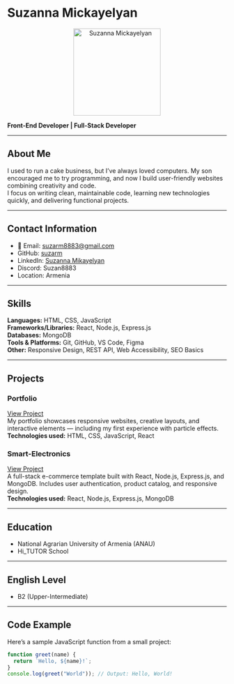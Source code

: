 # Suzanna Mickayelyan

<p align="center">
  <img src="../images/photo_2025-06-23_22-47-57.jpg" alt="Suzanna Mickayelyan" width="200"/>
</p>

**Front-End Developer | Full-Stack Developer**

---

## About Me
I used to run a cake business, but I’ve always loved computers. My son encouraged me to try programming, and now I build user-friendly websites combining creativity and code.  
I focus on writing clean, maintainable code, learning new technologies quickly, and delivering functional projects.

---

## Contact Information
- 📧 Email: [suzarm8883@gmail.com](mailto:suzarm8883@gmail.com)  
- GitHub: [suzarm](https://github.com/suzarm)  
- LinkedIn: [Suzanna Mikayelyan](https://www.linkedin.com/in/suzanna-mikayelyan-447272282/)  
- Discord: Suzan8883  
- Location: Armenia

---

## Skills

**Languages:** HTML, CSS, JavaScript  
**Frameworks/Libraries:** React, Node.js, Express.js  
**Databases:** MongoDB  
**Tools & Platforms:** Git, GitHub, VS Code, Figma  
**Other:** Responsive Design, REST API, Web Accessibility, SEO Basics

---

## Projects

### Portfolio
[View Project](https://suzarm.github.io/portfolio/)  
My portfolio showcases responsive websites, creative layouts, and interactive elements — including my first experience with particle effects.  
**Technologies used:** HTML, CSS, JavaScript, React

### Smart-Electronics
[View Project](https://github.com/suzarm/templates/tree/main/smart-electronics)  
A full-stack e-commerce template built with React, Node.js, Express.js, and MongoDB. Includes user authentication, product catalog, and responsive design.  
**Technologies used:** React, Node.js, Express.js, MongoDB

---

## Education
- National Agrarian University of Armenia (ANAU)  
- Hi_TUTOR School

---

## English Level
- B2 (Upper-Intermediate)

---

## Code Example
Here’s a sample JavaScript function from a small project:

```javascript
function greet(name) {
  return `Hello, ${name}!`;
}
console.log(greet("World")); // Output: Hello, World!
